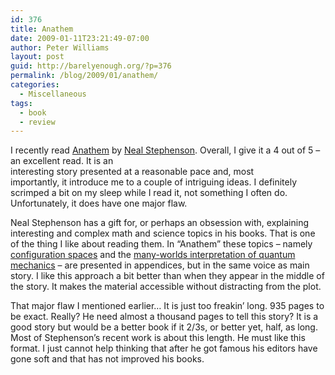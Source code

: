 ```yaml
---
id: 376
title: Anathem
date: 2009-01-11T23:21:49-07:00
author: Peter Williams
layout: post
guid: http://barelyenough.org/?p=376
permalink: /blog/2009/01/anathem/
categories:
  - Miscellaneous
tags:
  - book
  - review
---
```

<div class='hreview'>
  <p>
    I recently read <a href='http://en.wikipedia.org/wiki/Anathem' class='item url fn'>Anathem</a> by <a href='http://www.nealstephenson.com/'>Neal Stephenson</a>. Overall, I give it a <span class='rating'>4</span> out of 5 &#8211; an excellent read. It is <span class='summary'>an<br /> interesting story presented at a reasonable pace and, most<br /> importantly, it introduce me to a couple of intriguing ideas.</span> I definitely scrimped a bit on my sleep while I read it, not something I often do. Unfortunately, it does have one major flaw.
  </p>
  
  <p>
    Neal Stephenson has a gift for, or perhaps an obsession with, explaining interesting and complex math and science topics in his books. That is one of the thing I like about reading them. In &#8220;Anathem&#8221; these topics &#8211; namely <a href='http://en.wikipedia.org/wiki/Configuration_space'>configuration spaces</a> and the <a href='http://plato.stanford.edu/entries/qm-manyworlds/'>many-worlds interpretation of quantum mechanics</a> &#8211; are presented in appendices, but in the same voice as main story. I like this approach a bit better than when they appear in the middle of the story. It makes the material accessible without distracting from the plot.
  </p>
  
  <p>
    That major flaw I mentioned earlier&#8230; It is just too freakin&#8217; long. 935 pages to be exact. Really? He need almost a thousand pages to tell this story? It is a good story but would be a better book if it 2/3s, or better yet, half, as long. Most of Stephenson&#8217;s recent work is about this length. He must like this format. I just cannot help thinking that after he got famous his editors have gone soft and that has not improved his books.
  </p>
</div>